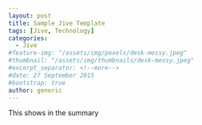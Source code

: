 ```yaml
---
layout: post
title: Sample Jive Template
tags: [Jive, Technology]
categories:
  - Jive
#feature-img: "/assets/img/pexels/desk-messy.jpeg"
#thumbnail: "/assets/img/thumbnails/desk-messy.jpeg"
#excerpt_separator: <!--more-->
#date: 27 September 2015
#bootstrap: true
author: generic
---
```

This shows in the summary
